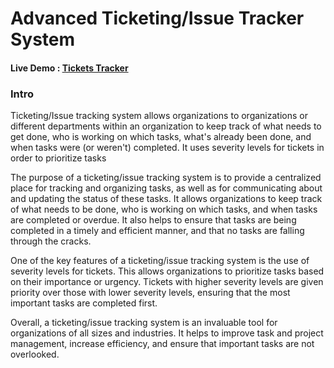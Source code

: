 # Advanced Ticketing/Issue Tracker System

#### Live Demo : [Tickets Tracker](https://advanced-ticketing-system.netlify.app)

### Intro
Ticketing/Issue tracking system allows organizations to organizations or different departments within an organization 
to keep track of what needs to get done, who is working on which tasks,
what's already been done, and when tasks were (or weren't) completed. It uses severity levels for tickets in order to prioritize tasks

The purpose of a ticketing/issue tracking system is to provide a centralized place for tracking and organizing tasks, as well as for communicating about and updating the status of these tasks. It allows organizations to keep track of what needs to be done, who is working on which tasks, and when tasks are completed or overdue. It also helps to ensure that tasks are being completed in a timely and efficient manner, and that no tasks are falling through the cracks.

One of the key features of a ticketing/issue tracking system is the use of severity levels for tickets. This allows organizations to prioritize tasks based on their importance or urgency. Tickets with higher severity levels are given priority over those with lower severity levels, ensuring that the most important tasks are completed first.

Overall, a ticketing/issue tracking system is an invaluable tool for organizations of all sizes and industries. It helps to improve task and project management, increase efficiency, and ensure that important tasks are not overlooked.


